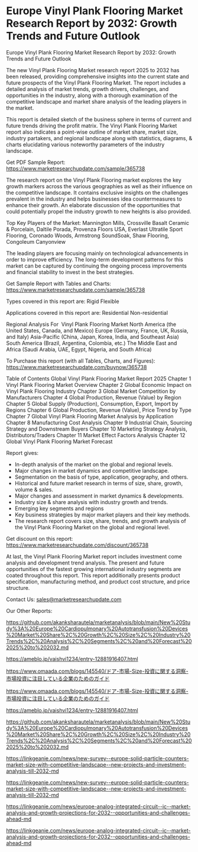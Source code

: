 # Europe Vinyl Plank Flooring Market Research Report by 2032: Growth Trends and Future Outlook
Europe Vinyl Plank Flooring Market Research Report by 2032: Growth Trends and Future Outlook

The new Vinyl Plank Flooring Market research report 2025 to 2032 has been released, providing comprehensive insights into the current state and future prospects of the Vinyl Plank Flooring Market. The report includes a detailed analysis of market trends, growth drivers, challenges, and opportunities in the industry, along with a thorough examination of the competitive landscape and market share analysis of the leading players in the market.

This report is detailed sketch of the business sphere in terms of current and future trends driving the profit matrix. The Vinyl Plank Flooring Market report also indicates a point-wise outline of market share, market size, industry partakers, and regional landscape along with statistics, diagrams, & charts elucidating various noteworthy parameters of the industry landscape.

Get PDF Sample Report: https://www.marketresearchupdate.com/sample/365738

The research report on the Vinyl Plank Flooring market explores the key growth markers across the various geographies as well as their influence on the competitive landscape. It contains exclusive insights on the challenges prevalent in the industry and helps businesses idea countermeasures to enhance their growth. An elaborate discussion of the opportunities that could potentially propel the industry growth to new heights is also provided.

Top Key Players of the Market:
Mannington Mills, Crossville Basalt Ceramic & Porcelain, Daltile Porada, Provenza Floors USA, Everlast Ultratile Sport Flooring, Coronado Woods, Armstrong SoundSoak, Shaw Flooring, Congoleum Canyonview


The leading players are focusing mainly on technological advancements in order to improve efficiency. The long-term development patterns for this market can be captured by continuing the ongoing process improvements and financial stability to invest in the best strategies.

Get Sample Report with Tables and Charts: https://www.marketresearchupdate.com/sample/365738

Types covered in this report are:
Rigid
Flexible


Applications covered in this report are:
Residential
Non-residential


Regional Analysis For  Vinyl Plank Flooring Market
North America (the United States, Canada, and Mexico)
Europe (Germany, France, UK, Russia, and Italy)
Asia-Pacific (China, Japan, Korea, India, and Southeast Asia)
South America (Brazil, Argentina, Colombia, etc.)
The Middle East and Africa (Saudi Arabia, UAE, Egypt, Nigeria, and South Africa)

To Purchase this report (with all Tables, Charts, and Figures): https://www.marketresearchupdate.com/buynow/365738

Table of Contents
Global Vinyl Plank Flooring Market Report 2025
Chapter 1 Vinyl Plank Flooring Market Overview
Chapter 2 Global Economic Impact on Vinyl Plank Flooring Industry
Chapter 3 Global Market Competition by Manufacturers
Chapter 4 Global Production, Revenue (Value) by Region
Chapter 5 Global Supply (Production), Consumption, Export, Import by Regions
Chapter 6 Global Production, Revenue (Value), Price Trend by Type
Chapter 7 Global Vinyl Plank Flooring Market Analysis by Application
Chapter 8 Manufacturing Cost Analysis
Chapter 9 Industrial Chain, Sourcing Strategy and Downstream Buyers
Chapter 10 Marketing Strategy Analysis, Distributors/Traders
Chapter 11 Market Effect Factors Analysis
Chapter 12 Global Vinyl Plank Flooring Market Forecast

Report gives:

- In-depth analysis of the market on the global and regional levels.
- Major changes in market dynamics and competitive landscape.
- Segmentation on the basis of type, application, geography, and others.
- Historical and future market research in terms of size, share, growth, volume & sales.
- Major changes and assessment in market dynamics & developments.
- Industry size & share analysis with industry growth and trends.
- Emerging key segments and regions
- Key business strategies by major market players and their key methods.
- The research report covers size, share, trends, and growth analysis of the Vinyl Plank Flooring Market on the global and regional level.

Get discount on this report: https://www.marketresearchupdate.com/discount/365738

At last, the Vinyl Plank Flooring Market report includes investment come analysis and development trend analysis. The present and future opportunities of the fastest growing international industry segments are coated throughout this report. This report additionally presents product specification, manufacturing method, and product cost structure, and price structure.

Contact Us:
sales@marketresearchupdate.com

Our Other Reports:

https://github.com/akanksharautela/marketanalysis/blob/main/New%20Study%3A%20Europe%20Cardiopulmonary%20Autotransfusion%20Devices%20Market%20Share%2C%20Growth%2C%20Size%2C%20Industry%20Trends%2C%20Analysis%2C%20Segments%2C%20and%20Forecast%202025%20to%202032.md

https://ameblo.jp/vaishvi1234/entry-12881916407.html

https://www.omaada.com/blogs/145540/ドア-市場-Size-投資に関する洞察-市場投資に注目している企業のためのガイド

https://www.omaada.com/blogs/145540/ドア-市場-Size-投資に関する洞察-市場投資に注目している企業のためのガイド

https://ameblo.jp/vaishvi1234/entry-12881916407.html

https://github.com/akanksharautela/marketanalysis/blob/main/New%20Study%3A%20Europe%20Cardiopulmonary%20Autotransfusion%20Devices%20Market%20Share%2C%20Growth%2C%20Size%2C%20Industry%20Trends%2C%20Analysis%2C%20Segments%2C%20and%20Forecast%202025%20to%202032.md

https://linkgeanie.com/news/new-survey--europe-solid-particle-counters-market-size-with-competitive-landscape--new-projects-and-investment-analysis-till-2032-md

https://linkgeanie.com/news/new-survey--europe-solid-particle-counters-market-size-with-competitive-landscape--new-projects-and-investment-analysis-till-2032-md

https://linkgeanie.com/news/europe-analog-integrated-circuit--ic--market-analysis-and-growth-projections-for-2032--opportunities-and-challenges-ahead-md

https://linkgeanie.com/news/europe-analog-integrated-circuit--ic--market-analysis-and-growth-projections-for-2032--opportunities-and-challenges-ahead-md
